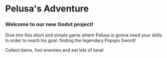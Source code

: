 <h1>Pelusa's Adventure</h1>
<h3>Welcome to our new Godot project!</h3> 

<p>Dive into this short and simple game where Pelusa is gonna need your skills in order to reach his goal: finding the legendary Pspsps Sword!</p>
<p>Collect items, fool enemies and eat lots of tuna!</p>
